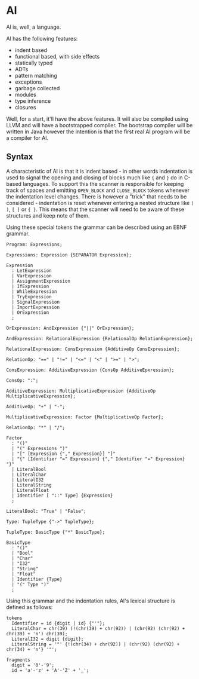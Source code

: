 # Al

Al is, well, a language.

Al has the following features:

- indent based
- functional based, with side effects
- statically typed
- ADTs
- pattern matching
- exceptions
- garbage collected
- modules
- type inference
- closures

Well, for a start, it'll have the above features.  It will also be compiled using LLVM and will have a bootstrapped compiler.  The bootstrap compiler will be written in Java however the intention is that the first real Al program will be a compiler for Al.

## Syntax

A characteristic of Al is that it is indent based - in other words indentation is used to signal the opening and closing of blocks much like `{` and `}` do in C-based languages.  To support this the scanner is responsible for keeping track of spaces and emitting `OPEN_BLOCK` and `CLOSE_BLOCK` tokens whenever the indentation level changes.  There is however a "trick" that needs to be considered - indentation is reset whenever entering a nested structure like `( )`, `[ ]` or `{ }`.  This means that the scanner will need to be aware of these structures and keep note of them.

Using these special tokens the grammar can be described using an EBNF grammar.

```text
Program: Expressions;

Expressions: Expression {SEPARATOR Expression};

Expression
  : LetExpression
  | VarExpression
  | AssignmentExpression
  | IfExpression
  | WhileExpression
  | TryExpression
  | SignalExpression
  | ImportExpression
  | OrExpression
  ;
  
OrExpression: AndExpression {"||" OrExpression};

AndExpression: RelationalExpression {RelationalOp RelationExpression};

RelationalExpression: ConsExpression {AdditiveOp ConsExpression};

RelationOp: "==" | "!=" | "<=" | "<" | ">=" | ">";

ConsExpression: AdditiveExpression {ConsOp AdditiveEpxression};

ConsOp: ":";

AdditiveExpression: MultiplicativeExpression {AdditiveOp MultiplicativeExpression};

AdditiveOp: "+" | "-";

MultiplicativeExpression: Factor {MultiplicativeOp Factor};

RelationOp: "*" | "/";

Factor
  : "()"
  | "(" Expressions ")"
  | "[" [Expression {"," Expression}] "]"
  | "{" [Identifier "=" Expression] {"," Identifier "=" Expression} "}" 
  | LiteralBool
  | LiteralChar
  | LiteralI32
  | LiteralString
  | LiteralFloat
  | Identifier [ "::" Type] {Expression}
  ;
  
LiteralBool: "True" | "False";
  
Type: TupleType {"->" TupleType};

TupleType: BasicType {"*" BasicType};

BasicType
  : "()"
  | "Bool"
  | "Char"
  | "I32"
  | "String"
  | "Float"
  | Identifier {Type}
  | "(" Type ")"
  ;
```

Using this grammar and the indentation rules, Al's lexical structure is defined as follows:

```text
tokens
  Identifier = id {digit | id} {"'"};
  LiteralChar = chr(39) (!(chr(39) + chr(92)) | (chr(92) (chr(92) + chr(39) + 'n') chr(39); 
  LiteralI32 = digit {digit};
  LiteralString = '"' {!(chr(34) + chr(92)) | (chr(92) (chr(92) + chr(34) + 'n'} '"'; 

fragments
  digit = '0'-'9';
  id = 'a'-'z' + 'A'-'Z' + '_';
```
